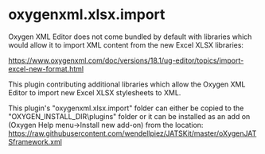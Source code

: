# oxygenxml.xlsx.import
Oxygen XML Editor does not come bundled by default with libraries which would allow it to import XML content from the new Excel XLSX libraries:

https://www.oxygenxml.com/doc/versions/18.1/ug-editor/topics/import-excel-new-format.html

This plugin contributing additional libraries which allow the Oxygen XML Editor to import new Excel XLSX stylesheets to XML.

This plugin's "oxygenxml.xlsx.import" folder can either be copied to the "OXYGEN_INSTALL_DIR\plugins" folder or it can be installed as an add on (Oxygen Help menu->Install new add-on) from the location: https://raw.githubusercontent.com/wendellpiez/JATSKit/master/oXygenJATSframework.xml
